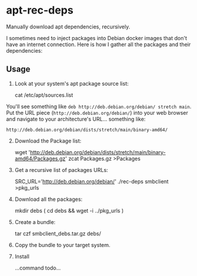 # apt-rec-deps
Manually download apt dependencies, recursively.

I sometimes need to inject packages into Debian docker images that don't have an internet connection.  Here is how I gather all the packages and their dependencies:


## Usage

1. Look at your system's apt package source list:

    cat /etc/apt/sources.list

  You'll see something like `deb http://deb.debian.org/debian/ stretch main`.
  Put the URL piece (`http://deb.debian.org/debian/`) into your web browser and navigate to your architecture's URL... something like:

    http://deb.debian.org/debian/dists/stretch/main/binary-amd64/

2. Download the Package list:

    wget 'http://deb.debian.org/debian/dists/stretch/main/binary-amd64/Packages.gz'
    zcat Packages.gz >Packages

3. Get a recursive list of packages URLs:

    SRC_URL='http://deb.debian.org/debian/' ./rec-deps smbclient >pkg_urls

4. Download all the packages:

    mkdir debs
    ( cd debs && wget -i ../pkg_urls )

5. Create a bundle:

    tar czf smbclient_debs.tar.gz debs/

6. Copy the bundle to your target system.

7. Install

    ...command todo...

